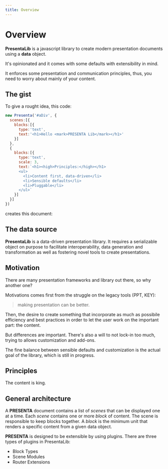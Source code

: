 ```yaml
---
title: Overview
---
```


# Overview

**PresentaLib** is a javascript library to create modern presentation documents using a **data** object.

It's opinionated and it comes with some defaults with extensibility in mind.

It enforces some presentation and communication principles, thus, you need to worry about mainly of your content.



## The gist

To give a rought idea, this code:

```js
new Presenta('#aDiv', {
  scenes:[{
    blocks:[{
      type:'text',
      text:'<h1>Hello <mark>PRESENTA Lib</mark></h1>'
    }]
  },
  {
    blocks:[{
      type:'text',
      scale: 3,
      text:`<h1><high>Principles:</high></h1>
      <ul>
        <li>Content first, data-driven</li>
        <li>Sensible defaults</li>
        <li>Pluggable</li>
      </ul>`
    }]
  }]
})
```

creates this document:

<pDemo00 />



## The data source

**PresentaLib** is a data-driven presentation library. It requires a serializable object on purpose to facilitate interoperability, data generation and transformation as well as fostering novel tools to create presentations.



## Motivation

There are many presentation frameworks and library out there, so why another one?

Motivations comes first from the struggle on the legacy tools (PPT, KEY):

> making presentation can be better.

Then, the desire to create something that incorporate as much as possibile efficiency and best practices in order to let the user work on the important part: the content.

But differences are important. There's also a will to not lock-in too much, trying to allows customization and add-ons.

The fine balance between sensible defaults and customization is the actual goal of the library, which is still in progress.

## Principles

The content is king.

## General architecture

A **PRESENTA** document contains a list of *scenes* that can be displayed one at a time. Each *scene* contains one or more *block* of content. The scene is responsible to keep blocks together. A *block* is the minimum unit that renders a specific content from  a given data object.

**PRESENTA** is designed to be extensible by using plugins. There are three types of plugins in PresentaLib:

- Block Types
- Scene Modules
- Router Extensions


